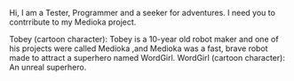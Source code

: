 Hi, I am a Tester, Programmer and a seeker for adventures.
I need you to contrribute to my Medioka project.

Tobey (cartoon character):
  Tobey is a 10-year old robot maker and one of his projects were called Medioka ,and Medioka was a fast, brave robot made to attract a superhero named WordGirl.
WordGirl (cartoon character):
  An unreal superhero.

